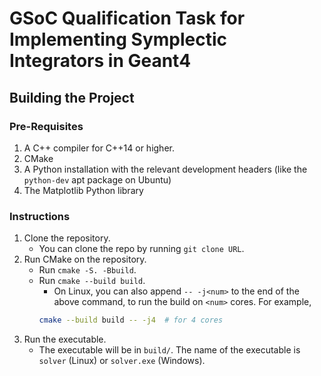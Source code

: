 GSoC Qualification Task for Implementing Symplectic Integrators in Geant4
====

## Building the Project

### Pre-Requisites

1. A C++ compiler for C++14 or higher.
2. CMake
3. A Python installation with the relevant development headers (like the `python-dev` apt package on Ubuntu)
4. The Matplotlib Python library

### Instructions
1. Clone the repository.
    * You can clone the repo by running `git clone URL`.
2. Run CMake on the repository.
    * Run `cmake -S. -Bbuild`.
    * Run `cmake --build build`.
        - On Linux, you can also append `-- -j<num>` to the end of the above command, to run the build on `<num>` cores. For example,
        ```bash
        cmake --build build -- -j4  # for 4 cores
        ```
3. Run the executable.
    * The executable will be in `build/`. The name of the executable is `solver` (Linux) or `solver.exe` (Windows).

